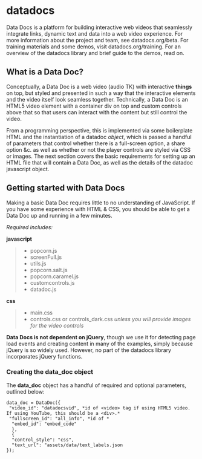 datadocs
========

Data Docs is a platform for building interactive web videos that seamlessly integrate links, dynamic text and data into a web video experience. For more information about the project and team, see datadocs.org/beta. For training materials and some demos, visit datadocs.org/training. For an overview of the datadocs library and brief guide to the demos, read on.

What is a Data Doc?
-------------------

Conceptually, a Data Doc is a web video (audio TK) with interactive **things** on top, but styled and presented in such a way that the interactive elements and the video itself look seamless together. Technically, a Data Doc is an HTML5 video element with a container div on top and custom controls above that so that users can interact with the content but still control the video. 

From a programming perspective, this is implemented via some boilerplate HTML and the instantiation of a datadoc *object*, which is passed a handful of parameters that control whether there is a full-screen option, a share option &c. as well as whether or not the player controls are styled via CSS or images. The next section covers the basic requirements for setting up an HTML file that will contain a Data Doc, as well as the details of the datadoc javascript object.

Getting started with Data Docs
------------------------------

Making a basic Data Doc requires little to no understanding of JavaScript. If you have some experience with HTML & CSS, you should be able to get a Data Doc up and running in a few minutes.

*Required includes:*

**javascript**
> + popcorn.js
> + screenFull.js
> + utils.js
> + popcorn.salt.js
> + popcorn.caramel.js
> + customcontrols.js
> + datadoc.js

**css**
> + main.css
> + controls.css or controls_dark.css *unless you will provide images for the video controls*

**Data Docs is not dependent on jQuery**, though we use it for detecting page load events and creating content in many of the examples, simply because jQuery is so widely used. However, no part of the datadocs library incorporates jQuery functions.

### Creating the **data_doc** object

The **data_doc** object has a handful of required and optional parameters, outlined below:

    data_doc = DataDoc({
     "video_id": "datadocsvid", *id of <video> tag if using HTML5 video. If using YouTube, this should be a <div>.*
     "fullscreen_id": "all_info", *id of *
      "embed_id": "embed_code"
      },
      {
      "control_style": "css",
      "text_url": "assets/data/text_labels.json
    });


